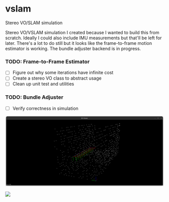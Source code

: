 # vslam
Stereo VO/SLAM simulation 

Stereo VO/VSLAM simulation I created because I wanted to build this from scratch. Ideally I could also include IMU measurements but that'll be left for later. There's a lot to do still but it looks like the frame-to-frame motion estimator is working. The bundle adjuster backend is in progress.

### TODO: Frame-to-Frame Estimator

- [ ] Figure out why some iterations have infinite cost
- [ ] Create a stereo VO class to abstract usage
- [ ] Clean up unit test and utilities

### TODO: Bundle Adjuster

- [ ] Verify correctness in simulation

![Stereo VO Simulation](assets/vo_sim.png)

![](https://github.com/danieltorres17/vslam/blob/main/assets/vo_sim.gif)
